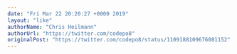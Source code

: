 ```yaml
---
date: "Fri Mar 22 20:20:27 +0000 2019"
layout: "like"
authorName: "Chris Heilmann"
authorUrl: "https://twitter.com/codepo8"
originalPost: "https://twitter.com/codepo8/status/1109188109676081152"
---
```

